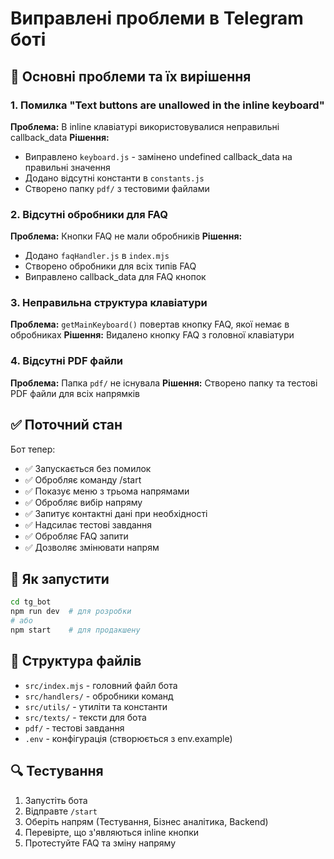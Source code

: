# Виправлені проблеми в Telegram боті

## 🔧 Основні проблеми та їх вирішення

### 1. Помилка "Text buttons are unallowed in the inline keyboard"
**Проблема:** В inline клавіатурі використовувалися неправильні callback_data
**Рішення:** 
- Виправлено `keyboard.js` - замінено undefined callback_data на правильні значення
- Додано відсутні константи в `constants.js`
- Створено папку `pdf/` з тестовими файлами

### 2. Відсутні обробники для FAQ
**Проблема:** Кнопки FAQ не мали обробників
**Рішення:**
- Додано `faqHandler.js` в `index.mjs`
- Створено обробники для всіх типів FAQ
- Виправлено callback_data для FAQ кнопок

### 3. Неправильна структура клавіатури
**Проблема:** `getMainKeyboard()` повертав кнопку FAQ, якої немає в обробниках
**Рішення:** Видалено кнопку FAQ з головної клавіатури

### 4. Відсутні PDF файли
**Проблема:** Папка `pdf/` не існувала
**Рішення:** Створено папку та тестові PDF файли для всіх напрямків

## ✅ Поточний стан

Бот тепер:
- ✅ Запускається без помилок
- ✅ Обробляє команду /start
- ✅ Показує меню з трьома напрямами
- ✅ Обробляє вибір напряму
- ✅ Запитує контактні дані при необхідності
- ✅ Надсилає тестові завдання
- ✅ Обробляє FAQ запити
- ✅ Дозволяє змінювати напрям

## 🚀 Як запустити

```bash
cd tg_bot
npm run dev  # для розробки
# або
npm start    # для продакшену
```

## 📁 Структура файлів

- `src/index.mjs` - головний файл бота
- `src/handlers/` - обробники команд
- `src/utils/` - утиліти та константи
- `src/texts/` - тексти для бота
- `pdf/` - тестові завдання
- `.env` - конфігурація (створюється з env.example)

## 🔍 Тестування

1. Запустіть бота
2. Відправте `/start`
3. Оберіть напрям (Тестування, Бізнес аналітика, Backend)
4. Перевірте, що з'являються inline кнопки
5. Протестуйте FAQ та зміну напряму
